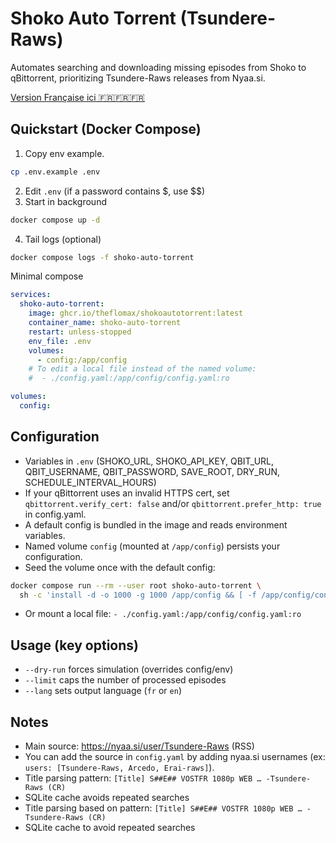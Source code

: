 # Shoko Auto Torrent (Tsundere-Raws)

Automates searching and downloading missing episodes from Shoko to qBittorrent, prioritizing Tsundere-Raws releases from Nyaa.si.

[Version Française ici 🇫🇷🇫🇷🇫🇷](README.fr.md)

## Quickstart (Docker Compose)
1) Copy env example.
```bash
cp .env.example .env
```
2) Edit `.env` (if a password contains $, use $$)
3) Start in background
```bash
docker compose up -d
```
4) Tail logs (optional)
```bash
docker compose logs -f shoko-auto-torrent
```

Minimal compose
```yaml
services:
  shoko-auto-torrent:
    image: ghcr.io/theflomax/shokoautotorrent:latest
    container_name: shoko-auto-torrent
    restart: unless-stopped
    env_file: .env
    volumes:
      - config:/app/config
    # To edit a local file instead of the named volume:
    #  - ./config.yaml:/app/config/config.yaml:ro

volumes:
  config:
```

## Configuration
- Variables in `.env` (SHOKO_URL, SHOKO_API_KEY, QBIT_URL, QBIT_USERNAME, QBIT_PASSWORD, SAVE_ROOT, DRY_RUN, SCHEDULE_INTERVAL_HOURS)
- If your qBittorrent uses an invalid HTTPS cert, set `qbittorrent.verify_cert: false` and/or `qbittorrent.prefer_http: true` in config.yaml.
- A default config is bundled in the image and reads environment variables.
- Named volume `config` (mounted at `/app/config`) persists your configuration.
- Seed the volume once with the default config:
```bash
docker compose run --rm --user root shoko-auto-torrent \
  sh -c 'install -d -o 1000 -g 1000 /app/config && [ -f /app/config/config.yaml ] || install -o 1000 -g 1000 -m 644 /app/config.yaml /app/config/config.yaml'
```
- Or mount a local file: `- ./config.yaml:/app/config/config.yaml:ro`

## Usage (key options)
- `--dry-run` forces simulation (overrides config/env)
- `--limit` caps the number of processed episodes
- `--lang` sets output language (`fr` or `en`)

## Notes
- Main source: https://nyaa.si/user/Tsundere-Raws (RSS)
- You can add the source in `config.yaml` by adding nyaa.si usernames (ex: `users: [Tsundere-Raws, Arcedo, Erai-raws]`).
- Title parsing pattern: `[Title] S##E## VOSTFR 1080p WEB … -Tsundere-Raws (CR)`
- SQLite cache avoids repeated searches
- Title parsing based on pattern: `[Title] S##E## VOSTFR 1080p WEB … -Tsundere-Raws (CR)`
- SQLite cache to avoid repeated searches
